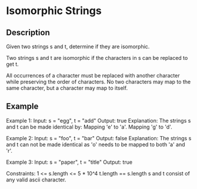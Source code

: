 # Isomorphic Strings
## Description

Given two strings s and t, determine if they are isomorphic.

Two strings s and t are isomorphic if the characters in s can be replaced to get t.

All occurrences of a character must be replaced with another character while preserving the order of characters. No two characters may map to the same character, but a character may map to itself.

## Example
Example 1:
Input: s = "egg", t = "add"
Output: true
Explanation:
The strings s and t can be made identical by:
Mapping 'e' to 'a'.
Mapping 'g' to 'd'.

Example 2:
Input: s = "foo", t = "bar"
Output: false
Explanation:
The strings s and t can not be made identical as 'o' needs to be mapped to both 'a' and 'r'.

Example 3:
Input: s = "paper", t = "title"
Output: true

Constraints:
1 <= s.length <= 5 * 10^4
t.length == s.length
s and t consist of any valid ascii character.